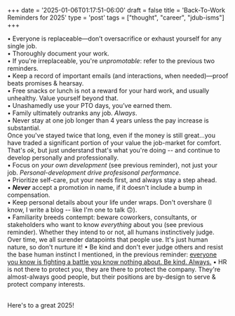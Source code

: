 +++
date = '2025-01-06T01:17:51-06:00'
draft = false
title = 'Back-To-Work Reminders for 2025'
type = 'post'
tags = ["thought", "career", "jdub-isms"]
+++



•	Everyone is replaceable—don’t oversacrifice or exhaust yourself for any single job.<br />
•	Thoroughly document your work.<br />
•	If you're irreplaceable, you're *unpromotable*: refer to the previous two reminders.<br />
•	Keep a record of important emails (and interactions, when needed)—proof beats promises & hearsay.<br />
•	Free snacks or lunch is not a reward for your hard work, and usually unhealthy. Value yourself beyond that. <br />
•	Unashamedly use your PTO days, you’ve earned them.<br />
•	Family ultimately outranks any job.  *Always*.<br />
•	Never stay at one job longer than 4 years unless the pay increase is substantial.  <br />Once you've stayed twice that long, even if the money is still great...you have traded a significant portion of your value the job-market for comfort.  That's *ok*, but just understand that's what you're doing -- and continue to develop personally and professionally. <br />
•	Focus on *your own development* (see previous reminder), not just your job.  *Personal-development drive profesisonal performance*.  <br />
•	Prioritize self-care, put your needs first, and always stay a step ahead.<br />
•	***Never*** accept a promotion in name, if it doesn't include a bump in compensation.<br />
•	Keep personal details about your life under wraps.  Don't overshare (I know, I write a blog -- like I'm one to talk 🙃). <br />
•	Familiarity breeds contempt: beware coworkers, consultants, or stakeholders who want to know *everything* about you (see previous reminder).  Whether they intend to or not, all humans instinctively judge. Over time, we all surender datapoints that people use.  It's just human nature, so don't nurture it!
•	Be kind and don't ever judge others and resist the base human instinct I mentioned, in the previous reminder: [everyone you know is fighting a battle you know nothing about.  Be kind. Always.](https://www.goodreads.com/quotes/6697537-everyone-you-meet-is-fighting-a-battle-you-know-nothing)
•	HR is not there to protect *you*, they are there to protect the company.  They're almost-always good people, but their positions are by-design to serve & protect company interests.  <br /><br />

Here's to a great 2025!